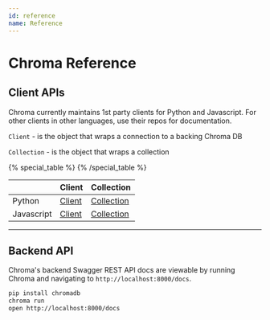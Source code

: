 ```yaml
---
id: reference
name: Reference
---
```


# Chroma Reference

## Client APIs

Chroma currently maintains 1st party clients for Python and Javascript. For other clients in other languages, use their repos for documentation.

`Client` - is the object that wraps a connection to a backing Chroma DB

`Collection` - is the object that wraps a collection

{% special_table %}
{% /special_table %}

|            | Client                    | Collection                        |
| ---------- | ------------------------- | --------------------------------- |
| Python     | [Client](./python/client) | [Collection](./python/collection) |
| Javascript | [Client](./js/client)     | [Collection](./js/collection)     |

---

## Backend API

Chroma's backend Swagger REST API docs are viewable by running Chroma and navigating to `http://localhost:8000/docs`.

```bash
pip install chromadb
chroma run
open http://localhost:8000/docs
```
